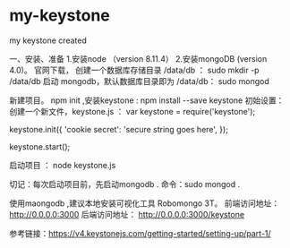 # my-keystone
my keystone created

一、安装、准备
1.安装node （version 8.11.4）
2.安装mongoDB (version 4.0)。 
官网下载，
创建一个数据库存储目录 /data/db ： sudo mkdir -p /data/db
启动 mongodb，默认数据库目录即为 /data/db： sudo mongod

新建项目。 npm init ,安装keystone :  npm install --save keystone
初始设置： 创建一个新文件，keystone.js ： 
  var keystone = require('keystone');

  keystone.init({
    'cookie secret': 'secure string goes here',
  });

  keystone.start();
  
启动项目 ： node keystone.js

切记：每次启动项目前，先启动mongodb . 命令：sudo mongod .

使用maongodb ,建议本地安装可视化工具 Robomongo 3T。
前端访问地址： http://0.0.0.0:3000
后端访问地址： http://0.0.0.0:3000/keystone 

参考链接：https://v4.keystonejs.com/getting-started/setting-up/part-1/

